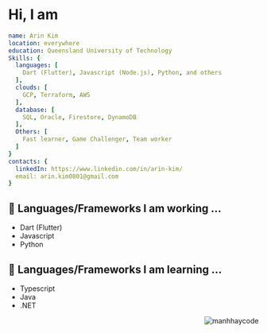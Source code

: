 # Hi, I am 

```yaml
name: Arin Kim
location: everywhere
education: Queensland University of Technology
Skills: {
  languages: [
    Dart (Flutter), Javascript (Node.js), Python, and others
  ],
  clouds: [
    GCP, Terraform, AWS
  ],
  database: [
    SQL, Oracle, Firestore, DynamoDB
  ],
  Others: [
    Fast learner, Game Challenger, Team worker
  ]
}
contacts: {
  linkedIn: https://www.linkedin.com/in/arin-kim/
  email: arin.kim0801@gmail.com
}
```

## 🔭 Languages/Frameworks I am working ...
- Dart (Flutter)
- Javascript
- Python

## 🌱 Languages/Frameworks I am learning ...
- Typescript
- Java
- .NET

<p align="right"> <img src="https://komarev.com/ghpvc/?username=arinkim&label=Profile%20views&color=0e75b6&style=flat" alt="manhhaycode" /> </p>

<!--
**ArinKim/ArinKim** is a ✨ _special_ ✨ repository because its `README.md` (this file) appears on your GitHub profile.

| <a href="https://github.com/arinkim/github-readme-stats"><img align="center" src="https://github-readme-stats.vercel.app/api?username=arinkim&show_icons=true&include_all_commits=true&theme=buefy&hide_border=true" alt="Arin's github stats" /></a> | <a href="https://github.com/arinkim/github-readme-stats"><img align="center" src="https://github-readme-stats.vercel.app/api/top-langs/?username=arinkim&layout=compact&theme=buefy&hide_border=true" /></a> |
| ------------- | ------------- |

![Arin's GitHub stats](https://github-readme-stats.vercel.app/api?username=arinkim&show_icons=true&bg_color=00000000)
Here are some ideas to get you started:

- 🔭 I’m currently working on ...
- 🌱 I’m currently learning ...
- 👯 I’m looking to collaborate on ...
- 🤔 I’m looking for help with ...
- 💬 Ask me about ...
- 📫 How to reach me: ...
- 😄 Pronouns: ...
- ⚡ Fun fact: ...
-->
